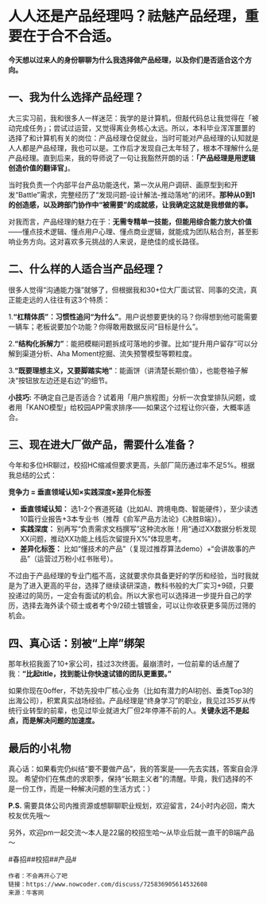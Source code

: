 # 人人还是产品经理吗？祛魅产品经理，重要在于合不合适。
**今天想以过来人的身份聊聊为什么我选择做产品经理，以及你们是否适合这个方向。**
## 一、我为什么选择产品经理？
大三实习前，我和很多人一样迷茫：我学的是计算机，但敲代码总让我觉得在「被动完成任务」；尝试过运营，又觉得离业务核心太远。所以，本科毕业浑浑噩噩的选择了和计算机有关的岗位：产品经理仓促就业，当时可能对产品经理的认知就是人人都是产品经理，我也可以是。工作后才发现自己太年轻了，根本不理解什么是产品经理。直到后来，我的导师说了一句让我豁然开朗的话：**「产品经理是用逻辑创造价值的翻译官」**。

当时我负责一个内部平台产品功能迭代，第一次从用户调研、画原型到和开发“Battle”需求，完整经历了“发现问题-设计解法-推动落地”的闭环。**那种从0到1的创造感，以及跨部门协作中“被需要”的成就感，让我确定这就是我想做的事。**

对我而言，产品经理的魅力在于：**无需专精单一技能，但能用综合能力放大价值**——懂点技术逻辑、懂点用户心理、懂点商业逻辑，就能成为团队粘合剂，甚至影响业务方向。这对喜欢多元挑战的人来说，是绝佳的成长路径。

## 二、什么样的人适合当产品经理？
很多人觉得“沟通能力强”就够了，但根据我和30+位大厂面试官、同事的交流，真正能走远的人往往有这3个特质：

1.**“杠精体质”：习惯性追问“为什么”**。用户说想要更快的马？你得想到他可能需要一辆车；老板说要加个功能？你得敢用数据反问“目标是什么”。

2.**“结构化拆解力”**：能把模糊问题拆成可落地的步骤。比如“提升用户留存”可以分解到渠道分析、Aha Moment挖掘、流失预警模型等颗粒度。

3.**“既要理想主义，又要脚踏实地”**：能画饼（讲清楚长期价值），也能卷袖子解决“按钮放左边还是右边”的细节。

**小技巧:** 不确定自己是否适合？试着用「用户旅程图」分析一次食堂排队问题，或者用「KANO模型」给校园APP需求排序——如果这个过程让你兴奋，大概率适合。

## 三、现在进大厂做产品，需要什么准备？
今年和多位HR聊过，校招HC缩减但要求更高，头部厂简历通过率不足5%。根据我总结的公式：

**竞争力 = 垂直领域认知×实践深度×差异化标签**

- **垂直领域认知：** 选1-2个赛道死磕（比如AI、跨境电商、智能硬件），至少读透10篇行业报告+3本专业书（推荐《俞军产品方法论》《决胜B端》）。
- **实践深度：** 别再写“负责需求文档撰写”这种流水账！用“通过XX数据分析发现XX问题，推动XX功能上线后次留提升X%”体现思考。
- **差异化标签：** 比如“懂技术的产品”（复现过推荐算法demo）+“会讲故事的产品”（运营过万粉小红书账号）。
  
不过由于产品经理的专业门槛不高，这就要求你具备更好的学历和经验，当时我就是为了进入更高的平台，选择了继续读研深造，教科书般的大厂实习+9硕，只要投递过的简历，一定会有面试的机会。所以大家也可以选择进一步提升自己的学历，选择去海外读个硕士或者考个9/2硕士镀镀金，可以让你收获更多简历过筛的机会。

## 四、真心话：别被“上岸”绑架
那年秋招我面了10+家公司，挂过3次终面。最崩溃时，一位前辈的话点醒了我：**“比起title，找到能让你快速试错的团队更重要。”**

如果你现在0offer，不妨先投中厂核心业务（比如有潜力的AI初创、垂类Top3的出海公司），积累真实战场经验。产品经理是“终身学习”的职业，我见过35岁从传统行业转型的前辈，也见过毕业就进大厂但2年停滞不前的人。**关键永远不是起点，而是解决问题的加速度。**

## 最后的小礼物
真心话：如果看完仍纠结“要不要做产品”，我的答案是——先去实践，答案自会浮现。
希望你们在焦虑的求职季，保持“长期主义者”的清醒。毕竟，我们选择的不是一份工作，而是一种解决问题的生活方式：）

**P.S.** 需要具体公司内推资源或想聊聊职业规划，欢迎留言，24小时内必回，南大校友优先哦～

另外，欢迎pm一起交流～本人是22届的校招生哈～从毕业后就一直干的B端产品～

#春招##校招##产品#


```
作者：不会再开心了吧
链接：https://www.nowcoder.com/discuss/725836905614532608
来源：牛客网
```
